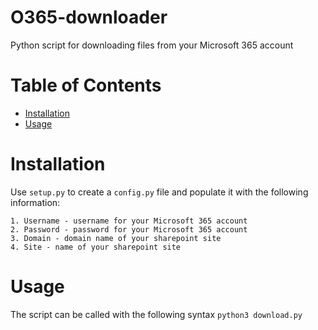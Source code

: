 # O365-downloader
Python script for downloading files from your Microsoft 365 account

Table of Contents
=================
* [Installation](#Installation)
* [Usage](#Usage)

# Installation

Use `setup.py` to create a `config.py` file and populate it with the following information:
```
1. Username - username for your Microsoft 365 account
2. Password - password for your Microsoft 365 account
3. Domain - domain name of your sharepoint site
4. Site - name of your sharepoint site
```

# Usage

The script can be called with the following syntax `python3 download.py`
